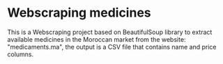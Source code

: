 # Webscraping medicines

This is a Webscraping project based on BeautifulSoup library to extract available medicines in the Moroccan market from the website: "medicaments.ma", the output is a CSV file that contains name and price columns.
